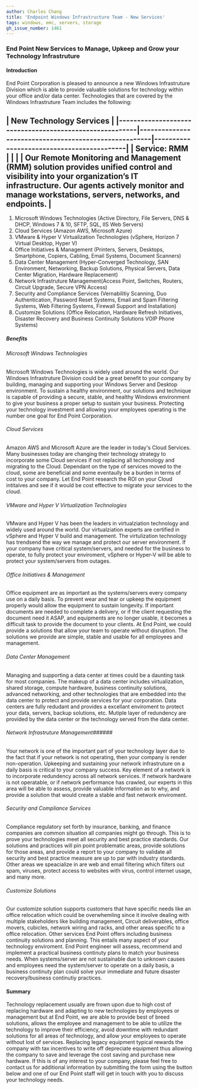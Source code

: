 ```yaml
---
author: Charles Chang
title: 'Endpoint Windows Infrastructure Team - New Services'
tags: windows, emc, servers, storage
gh_issue_number: 1461
---
```


### End Point New Services to Manage, Upkeep and Grow your Technology Infrastruture ###

#### Introduction ####

End Point Corporation is pleased to announce a new Windows Infrastruture Division which is able to provide valuable solutions for technology within your office and/or data center. Technologies that are covered by the Windows Infrastruture Team includes the following:



  |  New Technology Services			     			      																					              |
  |--------------------------------------------------------|------------------------------------------------------|-------------------------------------------|
  |  Service: RMM									       |  		    									      |  	    							      |
  |	 Our Remote Monitoring and Management (RMM) solution provides unified control and visibility into your organization’s IT infrastructure. Our agents actively monitor and manage workstations, servers, networks, and endpoints. |
  -------------------------------------------------------------------------------------------------------------------------------------------------------------  








1. Microsoft Windows Technologies (Active Directory, File Servers, DNS & DHCP, Windows 7 & 10, SFTP, SQL, IIS Web Servers)
2. Cloud Services (Amazon AWS, Microsoft Azure)
3. VMware & Hyper V Virtualization Technologies (vSphere, Horizon 7 Virtual Desktop, Hyper V)
4. Office Initiatives & Management (Printers, Servers, Desktops, Smartphone, Copiers, Cabling, Email Systems, Document Scanners)
5. Data Center Management (Hyper-Converged Technology, SAN Environment, Networking, Backup Solutions, Physical Servers, Data Center Migration, Hardware Replacement)
6. Network Infrastruture Management(Access Point, Switches, Routers, Circuit Upgrade, Secure VPN Access)
7. Security and Compliance Services (Vernabilitiy Scanning, Duo Authentication, Password Reset Systems, Email and Spam Filtering Systems, Web Filtering Systems, Firewall Support and Installation)
8. Customize Solutions (Office Relocation, Hardware Refresh Initiatives, Disaster Recovery and Business Continuity Solutions VOIP Phone Systems) 



##### Benefits  #####

###### Microsoft Windows Technologies ######
Microsoft Windows Technologies is widely used around the world. Our Windows Infrastruture Division could be a great benefit to your company by building, managing and supporting your Windows Server and Desktop environment. To sustain a healthy environment, our solutions and technique is capable of providing a secure, stable, and healthy Windows environment to give your business a proper setup to sustain your business. Protecting your technology investment and allowing your employees operating is the number one goal for End Point Corporation. 

###### Cloud Services ######
Amazon AWS and Microsoft Azure are the leader in today's Cloud Services. Many businesses today are changing their technology strategy to incorporate some Cloud services if not replacing all techonology and migrating to the Cloud. Dependant on the type of services moved to the cloud, some are beneficial and some eventaully be a burden in terms of cost to your company. Let End Point research the ROI on your Cloud intitaives and see if it would be cost effective to migrate your services to the cloud. 

###### VMware and Hyper V Virtualization Technologies ######
VMware and Hyper V has been the leaders in virtualziation technology and widely used around the world. Our virtualziation experts are certified in vSphere and Hyper V build and management. The virtulization technology has trendsend the way we manage and protect our server environment. If your company have critical system/servers, and needed for the business to operate, to fully protect your enviroment, vSphere or Hyper-V will be able to protect your system/servers from outages. 

###### Office Initiatives & Management ######
Office equipment are as important as the systems/servers every company use on a daily basis. To prevent wear and tear or upkeep the equipment properly would allow the equipment to sustain longevity. If important documents are needed to complete a delivery, or if the client requesting the document need it ASAP, and equipments are no longer usable, it becomes a difficult task to provide the document to your clients. At End Point, we could provide a solutions that allow your team to operate without disruption. The solutions we provide are simple, stable and usable for all employees and management. 

###### Data Center Management ######
Managing and supporting a data center at times could be a daunting task for most companies. The makeup of a data center includes virtualization, shared storage, compute hardware, business continuity solutions, advanced networking, and other technologies that are embedded into the data center to protect and provide services for your corporation. Data centers are fully redudant and provides a excellant enviroment to protect your data, servers, backup solutions, etc. Mutiple layer of redundency are provided by the data center or the technology served from the data center. 

###### Network Infrastruture Management######
Your network is one of the important part of your technology layer due to the fact that if your network is not operating, then your company is render non-operation. Upkeeping and sustaining your network infrastruture on a daily basis is critical to your company success. Key element of a network is to incorporate redundency across all network services. If network hardware is not operatable, or if network performance has crawled, our experts in this area will be able to assess, provide valuable information as to why, and provide a solution that would create a stable and fast network enviroment. 

###### Security and Compliance Services ######
Compliance regulatory set forth by insurance, banking, and finance companies are common situation all companies might go through. This is to prove your technologies meet all security and best practice standards. Our solutions and practices will pin point problematic areas, provide solutions for those areas, and provide a report to your company to validate all security and best practice measure are up to par with industry standards. Other areas we speacialize in are web and email filtering which filters out spam, viruses, protect access to websites with virus, control internet usage, and many more.

###### Customize Solutions ######
Our customize solution supports customers that have specific needs like an office relocation which could be overwhemling since it involve dealing with multiple stakeholders like building management, Circuit deliverables, office movers, cubicles, network wiring and racks, and other areas specific to a office relocation. Other services End Point offers including business continuity solutions and planning. This entails many aspect of your technology enviroment. End Point engineer will assess, recommend and implement a practical business continuty plans to match your business needs. When systems/server are not sustainable due to unknown causes and employees need the system/server to operate on a daily basis, a business continuty plan could solve your immediate and future disaster recovery/business continutiy practices. 


#### Summary ####

Technology replacement usually are frown upon due to high cost of replacing hardware and adapting to new technologies by employees or management but at End Point, we are able to provide best of breed solutions, allows the employee and management to be able to utilize the technology to improve their efficiency, avoid downtime with redundant solutions for all areas of technology, and allow your employees to operate without lost of services. Replacing legacy equipment typical rewards the company with tax incentives to write off depreciate equipment thus allowing the company to save and leverage the cost saving and purchase new hardware. If this is of any interest to your company, please feel free to contact us for additional information by submitting the form using the button below and one of our End Point staff will get in touch with you to discuss your technology needs.






